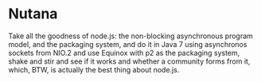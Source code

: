 # Nutana

Take all the goodness of node.js: the non-blocking asynchronous program model,
and the packaging system, and do it in Java 7 using asynchronos sockets from NIO.2
and use Equinox with p2 as the packaging system, shake and stir and see if
it works and whether a community forms from it, which, BTW,
is actually the best thing about node.js.

